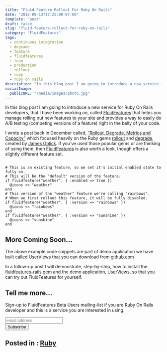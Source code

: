 ```yaml
---
title: "Fluid Feature Rollout For Ruby On Rails"
date: "2012-09-13T17:25:00-07:00"
template: "post"
draft: false
slug: "fluid-feature-rollout-for-ruby-on-rails"
category: "FluidFeatures"
tags:
  - continuous integration
  - degrade
  - feature
  - fluidfeatures
  - lean
  - production
  - rollout
  - ruby
  - ruby on rails
description: "In this blog post I am going to introduce a new service for Ruby On Rails developers called FluidFeatures that helps you manage rolling out new features to your site and provides a way to easily do A/B testing (competing versions of a feature) right in the belly of your code."
socialImage:
  publicURL: "/media/images/photo.jpg"
---
```

In this blog post I am going to introduce a new service for Ruby On Rails developers, that I have been working on, called [FluidFeatures](https://fluidfeatures.com/) that helps you manage rolling out new features to your site and provides a way to easily do A/B testing (competing versions of a feature) right in the belly of your code.

I wrote a post back in December called, [“Rollout, Degrade, Metrics and Capacity”](/rollout-degrade-metrics-and-capacity) which focused heavily on the Ruby gems [rollout](https://github.com/jamesgolick/rollout) and [degrade](https://github.com/jamesgolick/degrade), created by [James Golick](https://jamesgolick.com/). If you’ve used those popular gems or are thinking of using them, then [FluidFeatures](https://fluidfeatures.com/) is also worth a look, though offers a slightly different feature set.

```

# This is an existing feature, so we set it's initial enabled state to fully on.
# This will be the "default" version of the feature.
if fluidfeature("weather", { :enabled => true })
  @icons << "weather"
end
# This version of the "weather" feature we're calling "rainbows".
# When we first rollout this feature, it will be fully disabled.
if fluidfeature("weather", { :version => "rainbows" })
  @icons << "rainbows"
end
if fluidfeature("weather", { :version => "sunshine" })
  @icons << "sunshine"
end

```

## More Coming Soon…

The above example code snippets are part of demo application we have built called [UserViews](https://github.com/BigFastSite/userviews) that you can download from [github.com](https://github.com/BigFastSite/userviews)

In a follow-up post I will demonstrate, step-by-step, how to install the [fluidfeatures-rails gem](https://rubygems.org/gems/fluidfeatures-rails) and the demo application, [UserViews](https://github.com/BigFastSite/userviews), so that you can try out FluidFeatures for yourself.

## Tell me more…

Sign-up to FluidFeatures Beta Users mailing-list if you are Ruby On Rails developer and this is a service you are interested in using.

<!-- Begin MailChimp Signup Form -->

<link href="https://cdn-images.mailchimp.com/embedcode/slim-081711.css" rel="stylesheet" type="text/css"/>

<div id="mc_embed_signup">
<form action="https://scalablecreations.us2.list-manage.com/subscribe/post?u=707d1f1a27e889d195e47a636&amp;id=d7b1c949a8" class="validate" id="mc-embedded-subscribe-form" method="post" name="mc-embedded-subscribe-form" novalidate="" target="_blank">
<input class="email" id="mce-EMAIL" name="EMAIL" placeholder="email address" required="" type="email" value=""/>
<div class="clear">
<input class="button" id="mc-embedded-subscribe" name="subscribe" type="submit" value="Subscribe"/></div>
</form>
</div>

<!--End mc_embed_signup-->

## Posted in : [ Ruby](/category/ruby-2)


